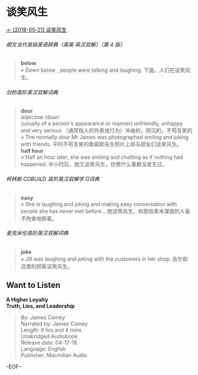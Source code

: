 # 谈笑风生  
[☞ [2018-05-21] 谈笑风生 ](https://mp.weixin.qq.com/s/aEA6tNop_K66gg5yRPQ0qA)    
  
###### 朗文当代高级英语辞典（英英·英汉双解）（第 4 版）  
>**below**  
» Down below , people were talking and laughing. 下面，人们在谈笑风生。  
  
  
###### 剑桥高阶英汉双解词典  
>**dour**  
*adjective* /dʊər/  
(usually of a person's appearance or manner) unfriendly, unhappy and very serious （通常指人的外表或行为）冷峻的，阴沉的，不苟言笑的  
» The normally dour Mr James was photographed smiling and joking with friends. 平时不苟言笑的詹姆斯先生照片上却与朋友们谈笑风生。  
**half hour**  
» Half an hour later, she was smiling and chatting as if nothing had happened. 半小时后，她又谈笑风生，仿佛什么事都没发生过。  
  
###### 柯林斯 COBUILD 高阶英汉双解学习词典  
>**easy**  
» She is laughing and joking and making easy conversation with people she has never met before... 她谈笑风生，和那些素未谋面的人毫不拘束地聊着。  
  
  
###### 麦克米伦高阶英汉双解词典  
>**joke**  
» Jill was laughing and joking with the customers in her shop. 吉尔和店里的顾客谈笑风生。  
  
  
## Want to Listen  
**A Higher Loyalty  
Truth, Lies, and Leadership**  
>By: James Comey  
Narrated by: James Comey  
Length: 9 hrs and 4 mins  
Unabridged Audiobook  
Release date: 04-17-18  
Language: English  
Publisher: Macmillan Audio  
  
-EOF-  
